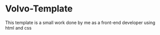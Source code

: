 # Volvo-Template
This template is a small work done by me as a front-end developer using html and css
